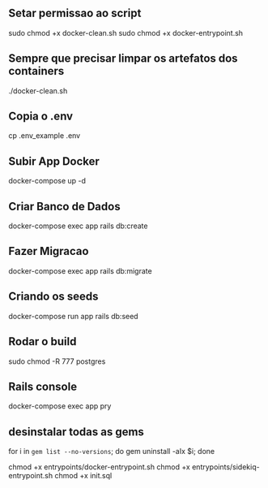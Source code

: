 ## Setar permissao ao script
sudo chmod +x docker-clean.sh
sudo chmod +x docker-entrypoint.sh

## Sempre que precisar limpar os artefatos dos containers
./docker-clean.sh

## Copia o .env
cp .env_example .env

## Subir App Docker
docker-compose up -d

## Criar Banco de Dados
docker-compose exec app rails db:create

## Fazer Migracao
docker-compose exec app rails db:migrate

## Criando os seeds
docker-compose run app rails db:seed

## Rodar o build
sudo chmod -R 777 postgres

## Rails console
docker-compose exec app pry 

## desinstalar todas as gems
for i in `gem list --no-versions`; do gem uninstall -aIx $i; done

chmod +x entrypoints/docker-entrypoint.sh
chmod +x entrypoints/sidekiq-entrypoint.sh
chmod +x init.sql
